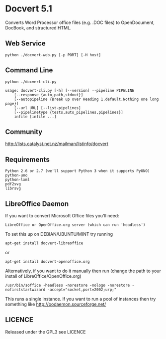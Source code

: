 Docvert 5.1
=============

Converts Word Processor office files (e.g. .DOC files) to OpenDocument, DocBook, and structured HTML.


Web Service
-----------

    python ./docvert-web.py [-p PORT] [-H host]

Command Line
------------

    python ./docvert-cli.py

    usage: docvert-cli.py [-h] [--version] --pipeline PIPELINE
        [--response {auto,path,stdout}]
        [--autopipeline {Break up over Heading 1.default,Nothing one long page}]
        [--url URL] [--list-pipelines]
        [--pipelinetype {tests,auto_pipelines,pipelines}]
        infile [infile ...]

Community
---------

http://lists.catalyst.net.nz/mailman/listinfo/docvert

Requirements
------------

    Python 2.6 or 2.7 (we'll support Python 3 when it supports PyUNO)
    python-uno
    python-lxml
    pdf2svg
    librsvg

LibreOffice Daemon
------------------

If you want to convert Microsoft Office files you'll need:

    LibreOffice or OpenOffice.org server (which can run 'headless')

To set this up on DEBIAN/UBUNTU/MINT try running

    apt-get install docvert-libreoffice

or

    apt-get install docvert-openoffice.org

Alternatively, if you want to do it manually then run (change the path to your install of LibreOffice/OpenOffice.org)

    /usr/bin/soffice -headless -norestore -nologo -norestore -nofirststartwizard -accept="socket,port=2002;urp;"

This runs a single instance. If you want to run a pool of instances then try something like http://oodaemon.sourceforge.net/

LICENCE
-------
Released under the GPL3 see LICENCE


